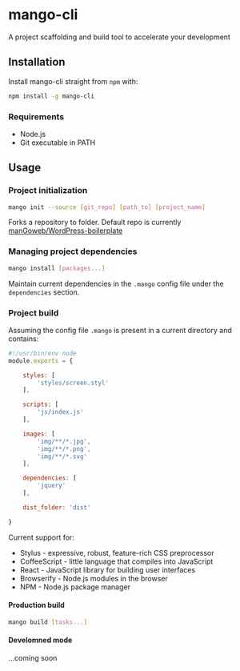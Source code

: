 mango-cli
=========

A project scaffolding and build tool to accelerate your development


## Installation

Install mango-cli straight from `npm` with:

```sh
npm install -g mango-cli
```


### Requirements

* Node.js
* Git executable in PATH



## Usage


### Project initialization

```sh
mango init --source [git_repo] [path_to] [project_name]
```

Forks a repository to folder. Default repo is currently [manGoweb/WordPress-boilerplate](https://github.com/manGoweb/WordPress-boilerplate)


### Managing project dependencies


```sh
mango install [packages...]
```

Maintain current dependencies in the `.mango` config file under the `dependencies` section.


### Project build

Assuming the config file `.mango` is present in a current directory and contains:

```js
#!/usr/bin/env node
module.exports = {

	styles: [
		'styles/screen.styl'
	],

	scripts: [
		'js/index.js'
	],

	images: [
		'img/**/*.jpg',
		'img/**/*.png',
		'img/**/*.svg'
	],

	dependencies: [
		'jquery'
	],

	dist_folder: 'dist'

}
```

Current support for:

* Stylus - expressive, robust, feature-rich CSS preprocessor
* CoffeeScript - little language that compiles into JavaScript
* React - JavaScript library for building user interfaces
* Browserify - Node.js modules in the browser
* NPM - Node.js package manager


#### Production build

```sh
mango build [tasks...]
```


#### Develomned mode

...coming soon


